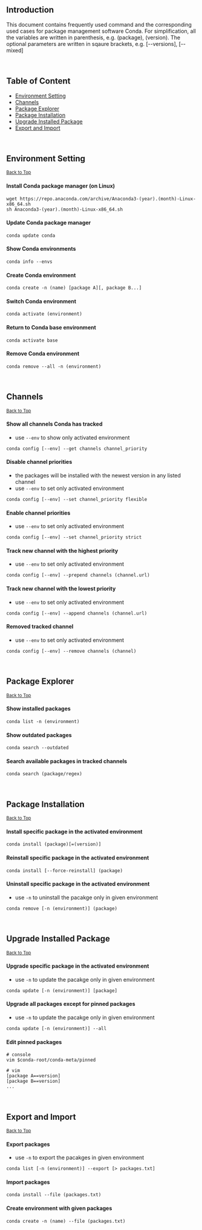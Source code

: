 ## Introduction
This document contains frequently used command and the corresponding used cases for package management software Conda. For simplification, all the variables are written in parenthesis, e.g. (package), (version). The optional parameters are written in sqaure brackets, e.g. [--versions], [--mixed]

&nbsp;
## Table of Content
* [Environment Setting](#environment-setting)
* [Channels](#channels)
* [Package Explorer](#package-explorer)
* [Package Installation](#package-installation)
* [Upgrade Installed Package](#upgrade-installed-package)
* [Export and Import](#export-and-import)

&nbsp;
## Environment Setting
<sub>[Back to Top](#introduction)</sub>
#### Install Conda package manager (on Linux)
```
wget https://repo.anaconda.com/archive/Anaconda3-(year).(month)-Linux-x86_64.sh
sh Anaconda3-(year).(month)-Linux-x86_64.sh
```
#### Update Conda package manager
```
conda update conda
```
#### Show Conda environments
```
conda info --envs
```
#### Create Conda environment
```
conda create -n (name) [package A][, package B...]
```
#### Switch Conda environment
```
conda activate (environment)
```
#### Return to Conda base environment
```
conda activate base
```
#### Remove Conda environment
```
conda remove --all -n (environment)
```

&nbsp;
## Channels
<sub>[Back to Top](#introduction)</sub>
#### Show all channels Conda has tracked
* use `--env` to show only activated environment
```
conda config [--env] --get channels channel_priority
```
#### Disable channel priorities
* the packages will be installed with the newest version in any listed channel
* use `--env` to set only activated environment
```
conda config [--env] --set channel_priority flexible
```
#### Enable channel priorities
* use `--env` to set only activated environment
```
conda config [--env] --set channel_priority strict
```
#### Track new channel with the highest priority
* use `--env` to set only activated environment
```
conda config [--env] --prepend channels (channel.url)
```
#### Track new channel with the lowest priority
* use `--env` to set only activated environment
```
conda config [--env] --append channels (channel.url)
```
#### Removed tracked channel
* use `--env` to set only activated environment
```
conda config [--env] --remove channels (channel)
```

&nbsp;
## Package Explorer
<sub>[Back to Top](#introduction)</sub>
#### Show installed packages
```
conda list -n (environment)
```
#### Show outdated packages
```
conda search --outdated
```
#### Search available packages in tracked channels
```
conda search (package/regex) 
```


&nbsp;
## Package Installation
<sub>[Back to Top](#introduction)</sub>
#### Install specific package in the activated environment
```
conda install (package)[=(version)]
```
#### Reinstall specific package in the activated environment
```
conda install [--force-reinstall] (package)
```
#### Uninstall specific package in the activated environment
* use `-n` to uninstall the pacakge only in given environment
```
conda remove [-n (environment)] (package)
```

&nbsp;
## Upgrade Installed Package
<sub>[Back to Top](#introduction)</sub>
#### Upgrade specific package in the activated environment
* use `-n` to update the pacakge only in given environment
```
conda update [-n (environment)] [package]
```
#### Upgrade all packages except for pinned packages
* use `-n` to update the pacakge only in given environment
```
conda update [-n (environment)] --all
```
#### Edit pinned packages
```
# console
vim $conda-root/conda-meta/pinned

# vim 
[package A==version]
[package B==version]
...
```

&nbsp;
## Export and Import
<sub>[Back to Top](#introduction)</sub>
#### Export packages
* use `-n` to export the pacakges in given environment
```
conda list [-n (environment)] --export [> packages.txt]
```
#### Import packages
```
conda install --file (packages.txt)
```
#### Create environment with given packages
```
conda create -n (name) --file (packages.txt)
```